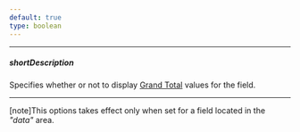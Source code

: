 ```yaml
---
default: true
type: boolean
---
```

---
##### shortDescription
Specifies whether or not to display [Grand Total](/concepts/10%20UI%20Widgets/71%20Pivot%20Grid/010%20Visual%20Elements/05%20Totals '/Documentation/Guide/UI_Widgets/Pivot_Grid/Visual_Elements/#Totals') values for the field.

---
[note]This options takes effect only when set for a field located in the *"data"* area.